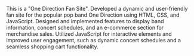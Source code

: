 This is a "One Direction Fan Site".
Developed a dynamic and user-friendly fan site for the popular pop band One Direction using HTML, CSS, and JavaScript.
Designed and implemented features to display band information, concert schedules, and an e-commerce section for merchandise sales.
Utilized JavaScript for interactive elements and improved user engagement, such as dynamic concert schedules and a seamless shopping cart functionality.
